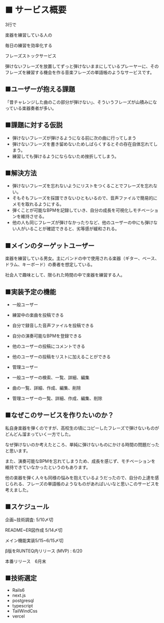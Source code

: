 
# ■ サービス概要

3行で

楽器を練習している人の

毎日の練習を効率化する

フレーズストックサービス

弾けないフレーズを放置してずっと弾けないままにしているプレーヤーに、そのフレーズを練習する機会を作る音楽フレーズの単語帳のようなサービスです。

## ■ユーザーが抱える課題

「昔チャレンジした曲のこの部分が弾けない」、そういうフレーズが山積みになっている楽器奏者が多い。

## ■課題に対する仮説

- 弾けないフレーズが弾けるようになる前に次の曲に行ってしまう
- 弾けないフレーズを書き留めないためしばらくするとその存在自体忘れてしまう。
- 練習しても弾けるようにならないため挫折してしまう。

## ■解決方法

- 弾けないフレーズを忘れないようにリストをつくることでフレーズを忘れない。
- そもそもフレーズを採譜できないひともいるので、音声ファイルで簡易的にメモを取れるようにする。
- 弾くことが可能なBPMを記録していき、自分の成長を可視化しモチベーションを維持させる。
- 他の人も同じフレーズが弾けなかったりなど、他のユーザーの中にも弾けない人がいることが確認できると、劣等感が緩和される。

## ■メインのターゲットユーザー

楽器を練習している男女。主にバンドの中で使用される楽器（ギター、ベース、ドラム、キーボード）の奏者を想定している。

社会人で趣味として、限られた時間の中で楽器を練習する人。

## ■実装予定の機能

- 一般ユーザー

- 練習中の楽曲を投稿できる

- 自分で録音した音声ファイルを投稿できる

- 自分の演奏可能なBPMを登録できる

- 他のユーザーの投稿にコメントできる

- 他のユーザーの投稿をリストに加えることができる

- 管理ユーザー

- 一般ユーザーの検索、一覧、詳細、編集

- 曲の一覧、詳細、作成、編集、削除

- 管理ユーザーの一覧、詳細、作成、編集、削除

## ■なぜこのサービスを作りたいのか？

私自身楽器を弾くのですが、高校生の頃にコピーしたフレーズで弾けないものがどんどん溜まっていく一方でした。

なぜ弾けないのか考えたところ、単純に弾けないものにかける時間の問題だったと思います。

また、演奏可能なBPMを忘れてしまうため、成長を感じず、モチベーションを維持できていなかったというのもあります。

他の楽器を弾く人々も同様の悩みを抱えているようだったので、自分の上達を感じられる、フレーズの単語帳のようなものがあればいいなと思いこのサービスを考えました。

## ■スケジュール

企画~技術調査: 5/10〆切

README~ER図作成 5/14〆切

メイン機能実装5/15~6/15〆切

β版をRUNTEQ内リリース (MVP) : 6/20

本番リリース　6月末

## ■技術選定

- Rails6
- next.js
- postgresql
- typescript
- TailWindCss
- vercel
